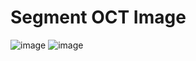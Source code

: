 # Segment OCT Image

![image](https://user-images.githubusercontent.com/22468194/171648550-e56bd736-c624-4c3c-9269-1c0f7c5294cd.png)
![image](https://user-images.githubusercontent.com/22468194/171648635-b3f727e3-6d20-4959-84bf-fe1a959f363a.png)
